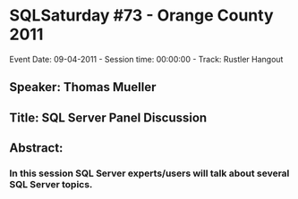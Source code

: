# SQLSaturday #73 - Orange County 2011
Event Date: 09-04-2011 - Session time: 00:00:00 - Track: Rustler Hangout
## Speaker: Thomas Mueller
## Title: SQL Server Panel Discussion
## Abstract:
### In this session SQL Server experts/users will talk about several SQL Server topics. 
